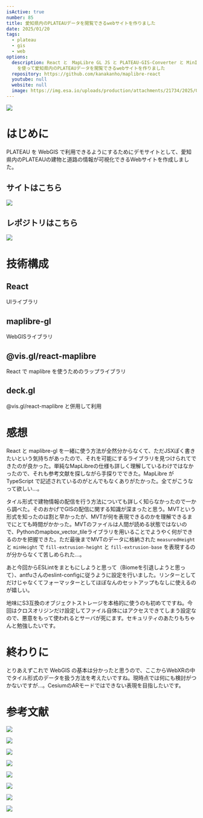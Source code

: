 ```yaml
---
isActive: true
number: 85
title: 愛知県内のPLATEAUデータを閲覧できるwebサイトを作りました
date: 2025/01/20
tags:
  - plateau
  - gis
  - web
options:
  description: React と　MapLibre GL JS と PLATEAU-GIS-Converter と MinIO
    を使って愛知県内のPLATEAUデータを閲覧できるwebサイトを作りました
  repository: https://github.com/kanakanho/maplibre-react
  youtube: null
  website: null
  image: https://img.esa.io/uploads/production/attachments/21734/2025/02/16/148413/d988d8a1-c579-41ff-b8df-5114475f3cd3.png
---
```



<a href="https://maplibre-react.vercel.app/">

![](https://img.esa.io/uploads/production/attachments/21734/2025/02/16/148413/d988d8a1-c579-41ff-b8df-5114475f3cd3.png)

</a>

# はじめに

PLATEAU を WebGIS で利用できるようにするためにデモサイトとして、愛知県内のPLATEAUの建物と道路の情報が可視化できるWebサイトを作成しました。

## サイトはこちら

![](https://esa-ogp-preview.kanakanho.workers.dev/ogp/svg?url=https://maplibre-react.vercel.app/&width=1000)

## レポジトリはこちら

![](https://esa-ogp-preview.kanakanho.workers.dev/ogp/svg?url=https://github.com/kanakanho/maplibre-react&width=1000)

# 技術構成

## React

UIライブラリ

## maplibre-gl

WebGISライブラリ

## @vis.gl/react-maplibre

React で maplibre を使うためのラップライブラリ

## deck.gl

@vis.gl/react-maplibre と併用して利用

# 感想

React と maplibre-gl を一緒に使う方法が全然分からなくて、ただJSXぽく書きたいという気持ちがあったので、それを可能にするライブラリを見つけられてできたのが良かった。単純なMapLibreの仕様も詳しく理解しているわけではなかったので、それも参考文献を探しながら手探りでできた。MapLibre が TypeScript で記述されているのがとんでもなくありがたかった。全てがこうなって欲しい...。

タイル形式で建物情報の配信を行う方法についても詳しく知らなかったので一から調べた。そのおかげでGISの配信に関する知識が深まったと思う。MVTという形式を知ったのは割と早かったが、MVTが何を表現できるのかを理解できるまでにとても時間がかかった。MVTのファイルは人間が読める状態ではないので、Pythonのmapbox_vector_tileライブラリを用いることでようやく何ができるのかを把握できた。ただ最後までMVTのデータに格納された `measuredHeight` と `minHeight` で `fill-extrusion-height` と `fill-extrusion-base` を表現するのが分からなくて苦しめられた...。

あと今回からESLintをまともにしようと思って（Biomeを引退しようと思って）、antfuさんのeslint-configに従うように設定を行いました。リンターとしてだけじゃなくてフォーマッターとしてほぼなんのセットアップもなしに使えるのが嬉しい。

地味にS3互換のオブジェクトストレージを本格的に使うのも初めてですね。今回はクロスオリジンだけ設定してファイル自体にはアクセスできてしまう設定なので、悪意をもって使われるとサーバが死にます。セキュリティのあたりもちゃんと勉強したいです。

# 終わりに

とりあえずこれで WebGIS の基本は分かったと思うので、ここからWebXRの中でタイル形式のデータを扱う方法を考えたいですね。現時点では何にも検討がつかないですが...。CesiumのARモードではできない表現を目指したいです。

# 参考文献

![](https://esa-ogp-preview.kanakanho.workers.dev/ogp/svg?width=1000&url=https://maplibre.org/maplibre-gl-js/docs/)

![](https://esa-ogp-preview.kanakanho.workers.dev/ogp/svg?width=1000&url=https://deck.gl)

![](https://esa-ogp-preview.kanakanho.workers.dev/ogp/svg?width=1000&url=https://visgl.github.io/react-map-gl/)

![](https://esa-ogp-preview.kanakanho.workers.dev/ogp/svg?url=https://github.com/Project-PLATEAU/PLATEAU-GIS-Converter/&width=1000)

![](https://esa-ogp-preview.kanakanho.workers.dev/ogp/svg?width=1000&url=https://qiita.com/asahina820/items/775f77fb646dc1ef6b51)

![](https://esa-ogp-preview.kanakanho.workers.dev/ogp/svg?width=1000&url=https://qiita.com/asahina820/items/6ead76abf4fc7f187dfc)

![](https://esa-ogp-preview.kanakanho.workers.dev/ogp/svg?width=1000&url=https://zenn.dev/asahina820/books/c29592e397a35b)

![](https://esa-ogp-preview.kanakanho.workers.dev/ogp/svg?width=1000&url=https://zenn.dev/asahina820/books/c29592e397a35b)

